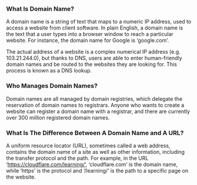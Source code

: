 
### What Is Domain Name?

A domain name is a string of text that maps to a numeric IP address, used to access a
website from client software. In plain English, a domain name is the text that a user types
into a browser window to reach a particular website. For instance, the domain name for
Google is ‘google.com’.

The actual address of a website is a complex numerical IP address (e.g. 103.21.244.0), but
thanks to DNS, users are able to enter human-friendly domain names and be routed to the
websites they are looking for. This process is known as a DNS lookup.


### Who Manages Domain Names?

Domain names are all managed by domain registries, which delegate the reservation of domain
names to registrars. Anyone who wants to create a website can register a domain name with a
registrar, and there are currently over 300 million registered domain names.


### What Is The Difference Between A Domain Name and A URL?

A uniform resource locator (URL), sometimes called a web address, contains the domain name
of a site as well as other information, including the transfer protocol and the path. For
example, in the URL ‘https://cloudflare.com/learning/’, ‘cloudflare.com’ is the domain
name, while ‘https’ is the protocol and ‘/learning/’ is the path to a specific page on the
website.
